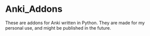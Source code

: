# Anki_Addons
These are addons for Anki written in Python. They are made for my personal use, and might be published in the future.
